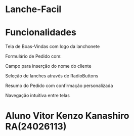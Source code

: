 # Lanche-Facil
# Funcionalidades
Tela de Boas-Vindas com logo da lanchonete

Formulário de Pedido com:

Campo para inserção do nome do cliente

Seleção de lanches através de RadioButtons

Resumo do Pedido com confirmação personalizada

Navegação intuitiva entre telas
# Aluno Vitor Kenzo Kanashiro RA(24026113)
